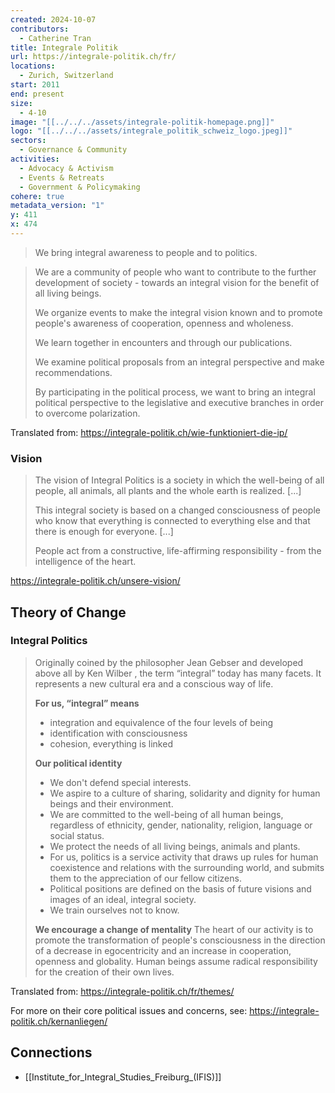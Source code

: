 ```yaml
---
created: 2024-10-07
contributors:
  - Catherine Tran
title: Integrale Politik
url: https://integrale-politik.ch/fr/
locations:
  - Zurich, Switzerland
start: 2011
end: present
size:
  - 4-10
image: "[[../../../assets/integrale-politik-homepage.png]]"
logo: "[[../../../assets/integrale_politik_schweiz_logo.jpeg]]"
sectors:
  - Governance & Community
activities:
  - Advocacy & Activism
  - Events & Retreats
  - Government & Policymaking
cohere: true
metadata_version: "1"
y: 411
x: 474
---
```

>We bring integral awareness to people and to politics.

>We are a community of people who want to contribute to the further development of society - towards an integral vision for the benefit of all living beings. 
>
>We organize events to make the integral vision known and to promote people's awareness of cooperation, openness and wholeness. 
>
>We learn together in encounters and through our publications. 
>
>We examine political proposals from an integral perspective and make recommendations. 
>
>By participating in the political process, we want to bring an integral political perspective to the legislative and executive branches in order to overcome polarization. 

Translated from: https://integrale-politik.ch/wie-funktioniert-die-ip/
### Vision 

>The vision of Integral Politics is a society in which the well-being of all people, all animals, all plants and the whole earth is realized. [...]
>
>This integral society is based on a changed consciousness of people who know that everything is connected to everything else and that there is enough for everyone. [...]
>
>People act from a constructive, life-affirming responsibility - from the intelligence of the heart.

https://integrale-politik.ch/unsere-vision/

## Theory of Change

### Integral Politics

>Originally coined by the philosopher Jean Gebser and developed above all by Ken Wilber , the term “integral” today has many facets. It represents a new cultural era and a conscious way of life. 
>
>**For us, “integral” means**
>- integration and equivalence of the four levels of being
>- identification with consciousness
>- cohesion, everything is linked
>
>**Our political identity**
>- We don't defend special interests.
>- We aspire to a culture of sharing, solidarity and dignity for human beings and their environment.
>- We are committed to the well-being of all human beings, regardless of ethnicity, gender, nationality, religion, language or social status.
>- We protect the needs of all living beings, animals and plants.
>- For us, politics is a service activity that draws up rules for human coexistence and relations with the surrounding world, and submits them to the appreciation of our fellow citizens.
>- Political positions are defined on the basis of future visions and images of an ideal, integral society.
>- We train ourselves not to know.
>
>**We encourage a change of mentality**
>The heart of our activity is to promote the transformation of people's consciousness in the direction of a decrease in egocentricity and an increase in cooperation, openness and globality. Human beings assume radical responsibility for the creation of their own lives.

Translated from: https://integrale-politik.ch/fr/themes/ 

For more on their core political issues and concerns, see: https://integrale-politik.ch/kernanliegen/

## Connections

- [[Institute_for_Integral_Studies_Freiburg_(IFIS)]]








